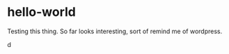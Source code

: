 # hello-world

Testing this thing. So far looks interesting, sort of remind me of wordpress. 

d	    


